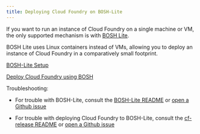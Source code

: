```yaml
---
title: Deploying Cloud Foundry on BOSH-Lite
---
```


If you want to run an instance of Cloud Foundry on a single
machine or VM, the only supported mechanism is with
[BOSH Lite](https://github.com/cloudfoundry/bosh-lite).

BOSH Lite uses Linux containers instead of VMs, allowing you
to deploy an instance of Cloud Foundry in a comparatively
small footprint.

[BOSH-Lite Setup](https://github.com/cloudfoundry/bosh-lite)

[Deploy Cloud Foundry using BOSH](deploy_cf_boshlite.html)

Troubleshooting:

* For trouble with BOSH-Lite, consult the [BOSH-Lite README](https://github.com/cloudfoundry/bosh-lite/blob/master/README.md) or [open a Github issue](https://github.com/cloudfoundry/bosh-lite/issues)

* For trouble with deploying Cloud Foundry to BOSH-Lite, consult the [cf-release README](https://github.com/cloudfoundry/cf-release/blob/master/README.md) or [open a Github issue](https://github.com/cloudfoundry/cf-release/issues)